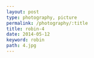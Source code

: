 ```yaml
---
layout: post
type: photography, picture
permalink: /photography/:title
title: robin-4
date: 2014-05-12
keyword: robin
path: 4.jpg
---
```



